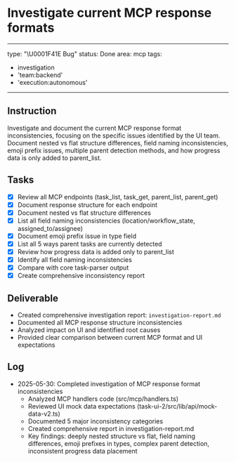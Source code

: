 # Investigate current MCP response formats

---
type: "\U0001F41E Bug"
status: Done
area: mcp
tags:
  - investigation
  - 'team:backend'
  - 'execution:autonomous'
---


## Instruction
Investigate and document the current MCP response format inconsistencies, focusing on the specific issues identified by the UI team. Document nested vs flat structure differences, field naming inconsistencies, emoji prefix issues, multiple parent detection methods, and how progress data is only added to parent_list.

## Tasks
- [x] Review all MCP endpoints (task_list, task_get, parent_list, parent_get)
- [x] Document response structure for each endpoint
- [x] Document nested vs flat structure differences
- [x] List all field naming inconsistencies (location/workflow_state, assigned_to/assignee)
- [x] Document emoji prefix issue in type field
- [x] List all 5 ways parent tasks are currently detected
- [x] Review how progress data is added only to parent_list
- [x] Identify all field naming inconsistencies
- [x] Compare with core task-parser output
- [x] Create comprehensive inconsistency report

## Deliverable
- Created comprehensive investigation report: `investigation-report.md`
- Documented all MCP response structure inconsistencies
- Analyzed impact on UI and identified root causes
- Provided clear comparison between current MCP format and UI expectations

## Log
- 2025-05-30: Completed investigation of MCP response format inconsistencies
  - Analyzed MCP handlers code (src/mcp/handlers.ts)
  - Reviewed UI mock data expectations (task-ui-2/src/lib/api/mock-data-v2.ts)
  - Documented 5 major inconsistency categories
  - Created comprehensive report in investigation-report.md
  - Key findings: deeply nested structure vs flat, field naming differences, emoji prefixes in types, complex parent detection, inconsistent progress data placement
